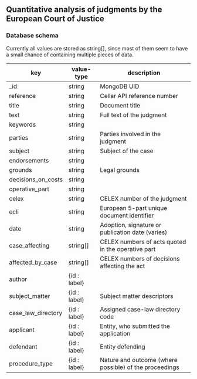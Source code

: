 ## Quantitative analysis of judgments by the European Court of Justice
### Database schema
Currently all values are stored as string[], since most of them seem to have a small chance of containing multiple pieces of data.

key | value-type | description
----|------------|------------
_id | string | MongoDB UID
reference | string | Cellar API reference number
title | string | Document title
text | string | Full text of the judgment
keywords | string |
parties | string | Parties involved in the judgment
subject | string | Subject of the case
endorsements | string |
grounds | string | Legal grounds
decisions_on_costs | string |
operative_part | string | 
celex | string | CELEX number of the judgment
ecli | string | European 5-part unique document identifier
date | string | Adoption, signature or publication date (varies)
case_affecting | string[] | CELEX numbers of acts quoted in the operative part
affected_by_case | string[] | CELEX numbers of decisions affecting the act
author | {id : label} |
subject_matter | {id : label} | Subject matter descriptors
case_law_directory | {id : label} | Assigned case-law directory code
applicant | {id : label} | Entity, who submitted the application
defendant | {id : label}| Entity defending
procedure_type | {id : label} | Nature and outcome (where possible) of the proceedings
